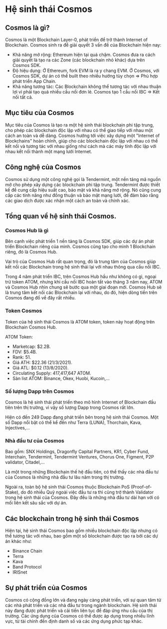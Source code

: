# Hệ sinh thái Cosmos

## Cosmos là gì?
Cosmos là một Blockchain Layer-0, phát triển để trở thành Internet of Blockchain. Cosmos sinh ra để giải quyết 3 vấn đề của Blockchain hiện nay:

* Khả năng mở rộng: Ethereum hiện tại quá chậm. Cosmos đưa ra cách giải quyết là tạo ra các Zone (các blockchain nhỏ khác) dựa trên Cosmos SDK.
* Độ hiệu dụng: Ở Ethereum, fork EVM là ra y chang EVM. Ở Cosmos, với Cosmos SDK, dự án có thể built theo nhiều hướng tùy chọn ⇒ Phù hợp phát triển App Chain.
* Khả năng tương tác: Các Blockchain không thể tương tác với nhau thuận lợi vì phải tạo quá nhiều cầu nối đơn lẻ. Cosmos tạo 1 cầu nối IBC ⇒ Kết nối tất cả.

## Mục tiêu của Cosmos

Mục tiêu của Cosmos là tạo ra một hệ sinh thái blockchain phi tập trung, cho phép các blockchain độc lập với nhau có thể giao tiếp với nhau một cách an toàn và dễ dàng. Cosmos hướng tới việc xây dựng một "Internet of Blockchains" hoàn chỉnh, giúp cho các blockchain độc lập với nhau có thể kết nối và tương tác với nhau giống như cách mà các máy tính độc lập với nhau kết nối thành một mạng lưới Internet.

## Công nghệ của Cosmos

Cosmos sử dụng một công nghệ gọi là Tendermint, một nền tảng mã nguồn mở cho phép xây dựng các blockchain phi tập trung. Tendermint được thiết kế để cung cấp hiệu suất cao, bảo mật và khả năng mở rộng. Nó cũng cung cấp các tính năng như đồng thuận và bảo mật mạng lưới, để đảm bảo rằng các giao dịch được xác nhận một cách an toàn và chính xác.

## Tổng quan về hệ sinh thái Cosmos.

### Cosmos Hub là gì
Bên cạnh việc phát triển 1 nền tảng là Cosmos SDK, giúp các dự án phát triển Blockchain riêng của mình. Cosmos cũng tạo cho mình 1 Blockchain riêng, đó là Cosmos Hub.

Vai trò của Cosmos Hub rất quan trọng, đó là trung tâm của Cosmos giúp kết nối các Blockchain trong hệ sinh thái lại với nhau thông qua cầu nối IBC.

Trong 4 năm phát triển IBC, trên Cosmos Hub hầu như không có gì, ngoại trừ token ATOM, nhưng khi cầu nối IBC hoàn tất vào tháng 3 năm nay, ATOM và Cosmos Hub nhìn chung sẽ bước qua một giai đoạn mới. Cosmos Hub sẽ là trung tâm kết nối các Blockchain lại với nhau, do đó, hiện dòng tiền trên Cosmos đang đổ về đây rất nhiều.

### Token Cosmos
Token của hệ sinh thái Cosmos là ATOM token, token này hoạt động trên Blockchain Cosmos Hub.

ATOM Token:

* Marketcap: $2.2B.
* FDV: $5.4B.
* Rank: 51.
* Giá ATH: $22.36 (21/3/2021).
* Giá ATL: $0.12 (13/8/2020).
* Circulating Supply: 417,417,647 ATOM.
* Sàn list ATOM: Binance, Okex, Huobi, Kucoin,...
### Số lượng Dapp trên Cosmos
Cosmos là hệ sinh thái phát triển theo mô hình Internet of Blockchain đầu tiên trên thị trường, vì vậy số lượng Dapp trong Cosmos rất lớn.

Hiện có đến 249 Dapp đang phát triển bên trong hệ sinh thái Cosmos. Một số Dapp nổi bật có thể kể đến như Terra (LUNA), Thorchain, Kava, Injectives,...


### Nhà đầu tư của Cosmos
Bao gồm: SNX Holdings, Dragonfly Capital Partners, KR1, Cyber Fund, Interchain, Tendermint, Tendermint Ventures, Chorus One, Figment, P2P validator, Citadel,...

Là một trong những Blockchain thế hệ đầu tiên, có thể thấy các nhà đầu tư của Cosmos là những nhà đầu tư lâu năm trong thị trường.

Ngoài ra, toàn bộ hệ sinh thái Cosmos thuộc Blockchain PoS (Proof-of-Stake), do đó nhiều Quỹ ngoài việc đầu tư ra thì cũng trở thành Validator trong hệ sinh thái của Cosmos. Đây đều là những nhà đầu tư dài hạn với có mối liên kết sâu sắc với dự án.

## Các blockchain trong hệ sinh thái Cosmos

Hiện tại, hệ sinh thái Cosmos bao gồm nhiều blockchain độc lập nhưng có thể tương tác với nhau, bao gồm một số blockchain được tạo ra bởi các dự án khác như:

- Binance Chain
- Terra
- Kava
- Band Protocol
- IRISnet

## Sự phát triển của Cosmos

Cosmos có cộng đồng lớn và đang ngày càng phát triển, với sự quan tâm từ các nhà phát triển và các nhà đầu tư trong ngành blockchain. Hệ sinh thái này đang được phát triển và cải tiến liên tục để đáp ứng nhu cầu của thị trường. Các ứng dụng của Cosmos có thể được áp dụng trong nhiều lĩnh vực, từ tài chính đến định danh số và các ứng dụng phức tạp khác.
